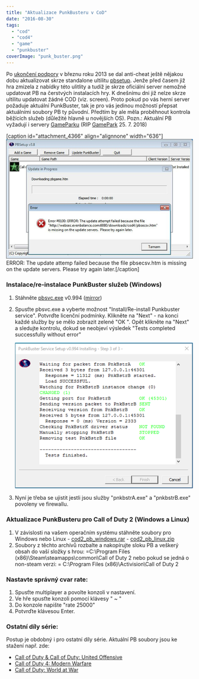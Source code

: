 ```yaml
---
title: "Aktualizace PunkBusteru v CoD"
date: "2016-08-30"
tags: 
  - "cod"
  - "cod4"
  - "game"
  - "punkbuster"
coverImage: "punk_buster.png"
---
```


Po [ukončení podpory](http://old.maxxx.cz/2013/11/01/call-of-duty-2-bez-podpory-punkbusteru/) v březnu roku 2013 se dal anti-cheat ještě nějakou dobu aktualizovat skrze standalone ultilitu [pbsetup](http://www.evenbalance.com/pbsetup.php). Jenže před časem již hra zmizela z nabídky této ulitlity a tudíž je skrze oficiální server nemožné updatovat PB na čerstvých instalacích hry. K dnešnímu dni již nelze skrze ultilitu updatovat žádné COD (viz. screen). Proto pokud po vás herní server požaduje aktuální PunkBuster, tak je pro vás jedinou možností přepsat aktuálními soubory PB ty původní. Předtím by ale měla proběhnout kontrola běžících služeb (důležité hlavně u novějších OS). Pozn.: Aktuální PB vyžadují i servery [GameParku](http://www.gamepark.cz/) (RIP [GamePark](https://www.gamepark.cz/tema/gamepark-se-meni/) 25. 7. 2018)

\[caption id="attachment\_4366" align="alignnone" width="636"\]![](images/pb-error-the-update-attemp-failed.jpg) ERROR: The update attemp failed because the file pbsecsv.htm is missing on the update servers. Please try again later.\[/caption\]

### Instalace/re-instalace PunkBuster služeb (Windows)

1. Stáhněte [pbsvc.exe](https://1drv.ms/u/s!AmaMNBEz9Mw0gbw5vC2JeTxkALJdZg) v0.994 ([mirror](http://www.evenbalance.com/downloads/pbsvc/pbsvc.exe))
2. Spusťte pbsvc.exe a vyberte možnost "Install/Re-install Punkbuster service". Potvrďte licenční podmínky. Klikněte na "Next" - na konci každé služby by se mělo zobrazit zelené "OK ". Opět klikněte na "Next" a sledujte kontrolu, dokud se neobjeví výsledek "Tests completed successfully without error"
    
    ![](images/pb3.png)
3. Nyní je třeba se ujistit jestli jsou služby "pnkbstrA.exe" a "pnkbstrB.exe" povoleny ve firewallu.

### Aktualizace PunkBusteru pro Call of Duty 2 (Windows a Linux)

1. V závislosti na vašem operačním systému stáhněte soubory pro Windows nebo Linux - [cod2\_pb\_windows.rar](https://1drv.ms/u/s!AmaMNBEz9Mw0gbw4fHYelAW06uRb_A) - [cod2\_pb\_linux.zip](https://1drv.ms/u/s!AmaMNBEz9Mw0gbw3lBpQfqEfJg5NTw)
2. Soubory z těchto archívů rozbalte a nakopírujte sloku PB a veškerý obsah do vaší složky s hrou: =C:\\Program Files (x86)\\Steam\\steamapps\\common\\Call of Duty 2 nebo pokud se jedná o non-steam verzi: = C:\\Program Files (x86)\\Activision\\Call of Duty 2

### Nastavte správný cvar rate:

1. Spusťte multiplayer a povolte konzoli v nastavení.
2. Ve hře spusťte konzoli pomocí klávesy " ~ "
3. Do konzole napište "rate 25000"
4. Potvrďte klávesou Enter.

### Ostatní díly série:

Postup je obdobný i pro ostatní díly série. Aktuální PB soubory jsou ke stažení např. zde:

- [Call of Duty & Call of Duty: United Offensive](http://www.callofdutyview.net/files/pb/cod_pb.zip)
- [Call of Duty 4: Modern Warfare](http://www.callofdutyview.net/files/pb/cod4mw_pb.zip)
- [Call of Duty: World at War](http://www.callofdutyview.net/files/pb/codwaw_pb.zip)
